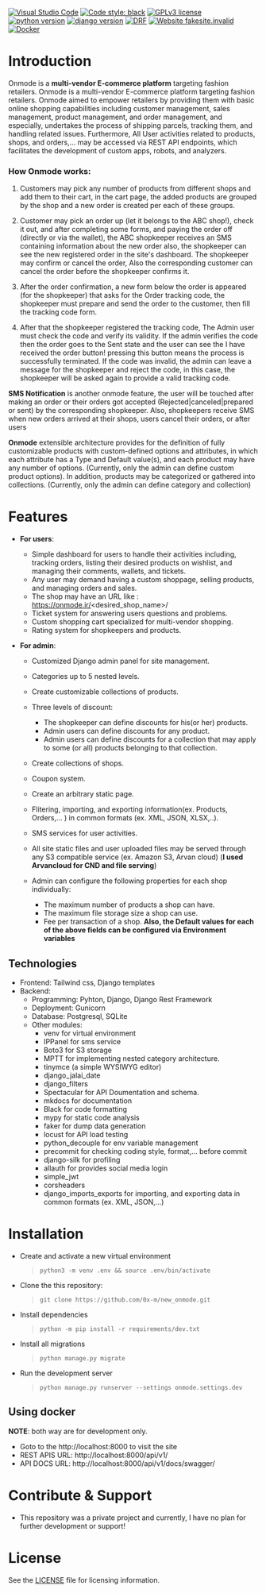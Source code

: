 
[![Visual Studio Code](https://img.shields.io/badge/--007ACC?logo=visual%20studio%20code&logoColor=ffffff)](https://code.visualstudio.com/)
 [![Code style: black](https://img.shields.io/badge/code%20style-black-000000.svg)](https://github.com/psf/black)   [![GPLv3 license](https://img.shields.io/badge/License-GPLv3-blue.svg)](http://perso.crans.org/besson/LICENSE.html) [![python version](https://img.shields.io/badge/Python-3.7-green.svg)](https://shields.io/) [![django version](https://img.shields.io/badge/Django-4.0-green.svg)](https://shields.io/) [![DRF](https://img.shields.io/badge/DRF-armygreen.svg)](https://shields.io/)
 [![Website fakesite.invalid](https://img.shields.io/website-up-down-green-red/http/fakesite.invalid.svg)](http://fakesite.invalid/) [![Docker](https://badgen.net/badge/icon/docker?icon=docker&label)](https://https://docker.com/)

 # Introduction
Onmode is a **multi-vendor E-commerce platform** targeting fashion retailers.
Onmode is a multi-vendor E-commerce platform targeting fashion retailers. Onmode aimed to empower retailers by providing them with basic online shopping capabilities including customer management, sales management, product management, and order management, and especially, undertakes the process of shipping parcels, tracking them, and handling related issues. Furthermore, All User activities related to products, shops, and orders,... may be accessed via REST API endpoints, which facilitates the development of custom apps, robots, and analyzers.

### How Onmode works:

1. Customers may pick any number of products from different shops and add them to their cart, in the cart page, the added products are grouped by the shop and a new order is created per each of these groups.

2. Customer may pick an order up (let it belongs to the ABC shop!), check it out, and after completing some forms, and paying the order off (directly or via the wallet), the ABC shopkeeper receives an SMS containing information about the new order also, the shopkeeper can see the new registered order in the site's dashboard. The shopkeeper may confirm or cancel the order, Also the corresponding customer can cancel the order before the shopkeeper confirms it.

3. After the order confirmation, a new form below the order is appeared (for the shopkeeper) that asks for the Order tracking code, the shopkeeper must prepare and send the order to the customer, then fill the tracking code form.

4. After that the shopkeeper registered the tracking code, The Admin user must check the code and verify its validity. If the admin verifies the code then the order goes to the Sent state and the user can see the I have received the order button! pressing this button means the process is successfully terminated. If the code was invalid, the admin can leave a message for the shopkeeper and reject the code, in this case, the shopkeeper will be asked again to provide a valid tracking code.


**SMS Notification** is another onmode feature, the user will be touched after making an order or their orders got accepted (Rejected|canceled|prepared or sent) by the corresponding shopkeeper. Also, shopkeepers receive SMS when new orders arrived at their shops, users cancel their orders, or after users


**Onmode** extensible architecture provides for the definition of fully customizable products with custom-defined options and attributes, in which each attribute has a Type and Default value(s), and each product may have any number of options. (Currently, only the admin can define custom product options). In addition, products may be categorized or gathered into collections. (Currently, only the admin can define category and collection)

# Features
- **For users**:
    - Simple dashboard for users to handle their activities including, tracking orders, listing their desired products on wishlist, and managing their comments, wallets, and tickets.
    - Any user may demand having a custom shoppage, selling products, and managing orders and sales.
    - The shop may have an URL like : https://onmode.ir/<desired_shop_name>/
    - Ticket system for answering users questions and problems.
    - Custom shopping cart specialized for multi-vendor shopping.
    - Rating system for shopkeepers and products.

- **For admin**:
    - Customized Django admin panel for site management.
    - Categories up to 5 nested levels.
    - Create customizable collections of products.
    - Three levels of discount:
        - The shopkeeper can define discounts for his(or her) products.
        - Admin users can define discounts for any product.
        - Admin users can define discounts for a collection that may apply to some (or all) products belonging to that collection.
    - Create collections of shops.
    - Coupon system.
    - Create an arbitrary static page.
    - Flitering, importing, and exporting information(ex. Products, Orders,... ) in common formats (ex. XML, JSON, XLSX,..).
    - SMS services for user activities.
    - All site static files and user uploaded files may be served through any S3 compatible service (ex. Amazon S3, Arvan cloud)
    (**I used Arvancloud for CND and file serving**)

    - Admin can configure the following properties for each shop individually:
        - The maximum number of products a shop can have.
        - The maximum file storage size a shop can use.
        - Fee per transaction of a shop.
        **Also, the Default values for each of the above fields can be configured via Environment variables**

## Technologies
- Frontend: Tailwind css, Django templates
- Backend:
    - Programming: Pyhton, Django, Django Rest Framework
    - Deployment: Gunicorn
    - Database: Postgresql, SQLite
    - Other modules:
        - venv for virtual environment
        - IPPanel for sms service
        - Boto3 for S3 storage
        - MPTT for implementing nested category architecture.
        - tinymce (a simple WYSIWYG editor)
        - django_jalai_date
        - django_filters
        - Spectacular for API Doumentation and schema.
        - mkdocs for  documentation
        - Black for code formatting
        - mypy for static code analysis
        - faker for dump data generation
        - locust for API load testing
        - python_decouple for env variable management
        - precommit for checking coding style, format,... before commit
        - django-silk for profiling
        - allauth for provides social media login
        - simple_jwt
        - corsheaders
        - django_imports_exports for importing, and exporting data in common formats (ex. XML, JSON,...)


# Installation

- Create and activate a new virtual environment

    > `python3 -m venv .env && source .env/bin/activate`

- Clone the this repository:

    > `git clone https://github.com/0x-m/new_onmode.git`

- Install dependencies

    > `python -m pip install -r requirements/dev.txt`

- Install all migrations

    > `python manage.py migrate`

- Run the development server

    > `python manage.py runserver --settings onmode.settings.dev`

## Using docker

**NOTE**: both way are for development only.

- Goto to the http://localhost:8000 to visit the site
- REST APIS URL: http://localhost:8000/api/v1/
- API DOCS URL: http://localhost:8000/api/v1/docs/swagger/
# Contribute & Support
- This repository was a private project and currently, I have no plan for further development or support!


# License
See the [LICENSE](https://github.com/0x-m/new_onmode/blob/main/LICENSE) file for licensing information.
